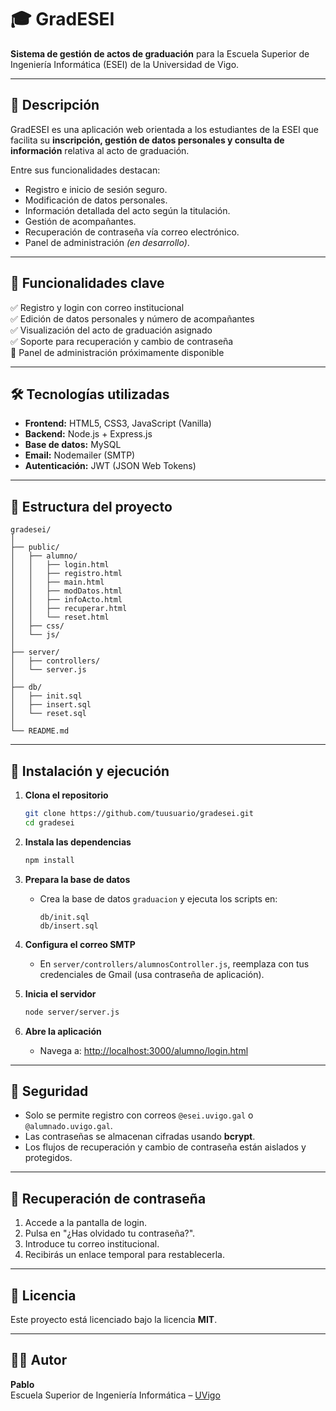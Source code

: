 # 🎓 GradESEI

**Sistema de gestión de actos de graduación** para la Escuela Superior de Ingeniería Informática (ESEI) de la Universidad de Vigo.

---

## 📌 Descripción

GradESEI es una aplicación web orientada a los estudiantes de la ESEI que facilita su **inscripción, gestión de datos personales y consulta de información** relativa al acto de graduación.  

Entre sus funcionalidades destacan:

- Registro e inicio de sesión seguro.
- Modificación de datos personales.
- Información detallada del acto según la titulación.
- Gestión de acompañantes.
- Recuperación de contraseña vía correo electrónico.
- Panel de administración *(en desarrollo)*.

---

## 🚀 Funcionalidades clave

✅ Registro y login con correo institucional  
✅ Edición de datos personales y número de acompañantes  
✅ Visualización del acto de graduación asignado  
✅ Soporte para recuperación y cambio de contraseña  
🚧 Panel de administración próximamente disponible  

---

## 🛠️ Tecnologías utilizadas

- **Frontend:** HTML5, CSS3, JavaScript (Vanilla)
- **Backend:** Node.js + Express.js
- **Base de datos:** MySQL
- **Email:** Nodemailer (SMTP)
- **Autenticación:** JWT (JSON Web Tokens)

---

## 📁 Estructura del proyecto

```
gradesei/
│
├── public/
│   ├── alumno/
│   │   ├── login.html
│   │   ├── registro.html
│   │   ├── main.html
│   │   ├── modDatos.html
│   │   ├── infoActo.html
│   │   ├── recuperar.html
│   │   └── reset.html
│   ├── css/
│   └── js/
│
├── server/
│   ├── controllers/
│   └── server.js
│
├── db/
│   ├── init.sql
│   ├── insert.sql
│   └── reset.sql
│
└── README.md
```

---

## 🧪 Instalación y ejecución

1. **Clona el repositorio**
   ```bash
   git clone https://github.com/tuusuario/gradesei.git
   cd gradesei
   ```

2. **Instala las dependencias**
   ```bash
   npm install
   ```

3. **Prepara la base de datos**
   - Crea la base de datos `graduacion` y ejecuta los scripts en:
     ```
     db/init.sql
     db/insert.sql
     ```

4. **Configura el correo SMTP**
   - En `server/controllers/alumnosController.js`, reemplaza con tus credenciales de Gmail (usa contraseña de aplicación).

5. **Inicia el servidor**
   ```bash
   node server/server.js
   ```

6. **Abre la aplicación**
   - Navega a: [http://localhost:3000/alumno/login.html](http://localhost:3000/alumno/login.html)

---

## 🔐 Seguridad

- Solo se permite registro con correos `@esei.uvigo.gal` o `@alumnado.uvigo.gal`.
- Las contraseñas se almacenan cifradas usando **bcrypt**.
- Los flujos de recuperación y cambio de contraseña están aislados y protegidos.

---

## 🔄 Recuperación de contraseña

1. Accede a la pantalla de login.
2. Pulsa en "¿Has olvidado tu contraseña?".
3. Introduce tu correo institucional.
4. Recibirás un enlace temporal para restablecerla.

---

## 📜 Licencia

Este proyecto está licenciado bajo la licencia **MIT**.

---

## 👨‍💻 Autor

**Pablo**  
Escuela Superior de Ingeniería Informática – [UVigo](https://esei.uvigo.es)
